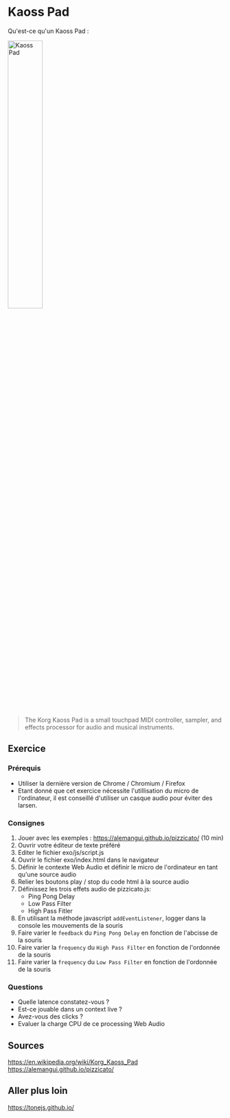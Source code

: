 # Kaoss Pad

Qu'est-ce qu'un Kaoss Pad :

<img src="https://upload.wikimedia.org/wikipedia/commons/e/e3/KAOSS_PAD.JPG" alt="Kaoss Pad" width="40%" height="40%">

> The Korg Kaoss Pad is a small touchpad MIDI controller, sampler, and effects processor for audio and musical instruments.

## Exercice

### Prérequis

- Utiliser la dernière version de Chrome / Chromium / Firefox
- Etant donné que cet exercice nécessite l'utillisation du micro de l'ordinateur, il est conseillé d'utiliser un casque audio pour éviter des larsen.

### Consignes

1. Jouer avec les exemples : https://alemangui.github.io/pizzicato/ (10 min)
2. Ouvrir votre éditeur de texte préféré
3. Editer le fichier exo/js/script.js
4. Ouvrir le fichier exo/index.html dans le navigateur
5. Définir le contexte Web Audio et définir le micro de l'ordinateur en tant qu'une source audio
6. Relier les boutons play / stop du code html à la source audio
7. Définissez les trois effets audio de pizzicato.js:
    - Ping Pong Delay
    - Low Pass Filter
    - High Pass Fitler
8. En utilisant la méthode javascript ```addEventListener```, logger dans la console les mouvements de la souris
9. Faire varier le ```feedback``` du ```Ping Pong Delay``` en fonction de l'abcisse de la souris
10. Faire varier la ```frequency``` du ```High Pass Filter``` en fonction de l'ordonnée de la souris
11. Faire varier la ```frequency``` du ```Low Pass Filter``` en fonction de l'ordonnée de la souris

### Questions

- Quelle latence constatez-vous ?
- Est-ce jouable dans un context live ?
- Avez-vous des clicks ?
- Evaluer la charge CPU de ce processing Web Audio

## Sources

https://en.wikipedia.org/wiki/Korg_Kaoss_Pad
https://alemangui.github.io/pizzicato/

## Aller plus loin

https://tonejs.github.io/
